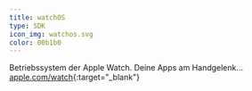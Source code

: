 ```yaml
---
title: watchOS
type: SDK
icon_img: watchos.svg
color: 00b1b0
---
```


Betriebssystem der Apple Watch. Deine Apps am Handgelenk... [apple.com/watch](http://www.apple.com/de/watch/){:target="_blank"}
